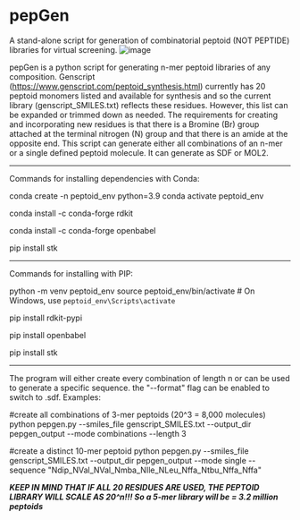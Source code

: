 # pepGen
A stand-alone script for generation of combinatorial peptoid (NOT PEPTIDE) libraries for virtual screening.
![image](https://github.com/user-attachments/assets/0164a960-b94c-4e54-af79-b3e432535ad0)


pepGen is a python script for generating n-mer peptoid libraries of any composition. Genscript (https://www.genscript.com/peptoid_synthesis.html) currently has 20 peptoid monomers listed and available for synthesis and so the current library (genscript_SMILES.txt) reflects these residues. However, this list can be expanded or trimmed down as needed. The requirements for creating and incorporating new residues is that there is a Bromine (Br) group attached at the terminal nitrogen (N) group and that there is an amide at the opposite end. This script can generate either all combinations of an n-mer or a single defined peptoid molecule. It can generate as SDF or MOL2. 

--------------------------------------------------------------
Commands for installing dependencies with Conda: 

conda create -n peptoid_env python=3.9
conda activate peptoid_env

conda install -c conda-forge rdkit

conda install -c conda-forge openbabel

pip install stk

---------------------------------------------------------------
Commands for installing with PIP:

python -m venv peptoid_env
source peptoid_env/bin/activate  # On Windows, use `peptoid_env\Scripts\activate`

pip install rdkit-pypi

pip install openbabel

pip install stk


----------------------------------------------------------------
The program will either create every combination of length n or can be used to generate a specific sequence. the "--format" flag can be enabled to switch to .sdf. Examples:  

#create all combinations of 3-mer peptoids (20^3 = 8,000 molecules)
python pepgen.py --smiles_file genscript_SMILES.txt --output_dir pepgen_output --mode combinations --length 3

#create a distinct 10-mer peptoid
python pepgen.py --smiles_file genscript_SMILES.txt --output_dir pepgen_output --mode single --sequence "Ndip_NVal_NVal_Nmba_NIle_NLeu_Nffa_Ntbu_Nffa_Nffa"

***KEEP IN MIND THAT IF ALL 20 RESIDUES ARE USED, THE PEPTOID LIBRARY WILL SCALE AS 20^n!!! So a 5-mer library will be = 3.2 million peptoids***
